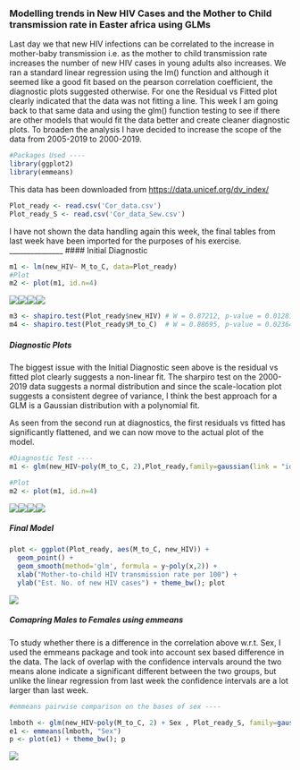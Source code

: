 ### Modelling trends in New HIV Cases and the Mother to Child transmission rate in Easter africa using GLMs

Last day we that new HIV infections can be correlated to the increase in
mother-baby transmission i.e. as the mother to child transmission rate
increases the number of new HIV cases in young adults also increases. We
ran a standard linear regression using the lm() function and although it
seemed like a good fit based on the pearson correlation coefficient, the
diagnostic plots suggested otherwise. For one the Residual vs Fitted
plot clearly indicated that the data was not fitting a line. This week I
am going back to that same data and using the glm() function testing to
see if there are other models that would fit the data better and create
cleaner diagnostic plots. To broaden the analysis I have decided to
increase the scope of the data from 2005-2019 to 2000-2019.

``` r
#Packages Used ----
library(ggplot2)
library(emmeans)
```

This data has been downloaded from
<a href="https://data.unicef.org/dv_index/" class="uri">https://data.unicef.org/dv_index/</a>

``` r
Plot_ready <- read.csv('Cor_data.csv')
Plot_ready_S <- read.csv('Cor_data_Sew.csv')
```

I have not shown the data handling again this week, the final tables
from last week have been imported for the purposes of his exercise.
\_\_\_\_\_\_\_\_\_\_\_\_\_\_\_ \#\#\#\# Initial Diagnostic

``` r
m1 <- lm(new_HIV~ M_to_C, data=Plot_ready)
#Plot
m2 <- plot(m1, id.n=4)
```

![](Assignment7_files/figure-markdown_github/facet%20plots%20m2-1.png)![](Assignment7_files/figure-markdown_github/facet%20plots%20m2-2.png)![](Assignment7_files/figure-markdown_github/facet%20plots%20m2-3.png)![](Assignment7_files/figure-markdown_github/facet%20plots%20m2-4.png)

``` r
m3 <- shapiro.test(Plot_ready$new_HIV) # W = 0.87212, p-value = 0.01281
m4 <- shapiro.test(Plot_ready$M_to_C)  # W = 0.88695, p-value = 0.02364
```

##### Diagnostic Plots

The biggest issue with the Initial Diagnostic seen above is the residual
vs fitted plot clearly suggests a non-linear fit. The sharpiro test on
the 2000-2019 data suggests a normal distribution and since the
scale-location plot suggests a consistent degree of variance, I think
the best approach for a GLM is a Gaussian distribution with a polynomial
fit.

As seen from the second run at diagnostics, the first residuals vs
fitted has significantly flattened, and we can now move to the actual
plot of the model.

``` r
#Diagnostic Test ----
m1 <- glm(new_HIV~poly(M_to_C, 2),Plot_ready,family=gaussian(link = "identity"))

#Plot
m2 <- plot(m1, id.n=4)
```

![](Assignment7_files/figure-markdown_github/m2%20facet%20plots-1.png)![](Assignment7_files/figure-markdown_github/m2%20facet%20plots-2.png)![](Assignment7_files/figure-markdown_github/m2%20facet%20plots-3.png)![](Assignment7_files/figure-markdown_github/m2%20facet%20plots-4.png)

##### Final Model

``` r
plot <- ggplot(Plot_ready, aes(M_to_C, new_HIV)) + 
  geom_point() + 
  geom_smooth(method='glm', formula = y~poly(x,2)) + 
  xlab("Mother-to-child HIV transmission rate per 100") + 
  ylab("Est. No. of new HIV cases") + theme_bw(); plot
```

![](Assignment7_files/figure-markdown_github/plot-1.png)

##### Comapring Males to Females using emmeans

To study whether there is a difference in the correlation above w.r.t.
Sex, I used the emmeans package and took into account sex based
difference in the data. The lack of overlap with the confidence
intervals around the two means alone indicate a significant different
between the two groups, but unlike the linear regression from last week
the confidence intervals are a lot larger than last week.

``` r
#emmeans pairwise comparison on the bases of sex ----

lmboth <- glm(new_HIV~poly(M_to_C, 2) + Sex , Plot_ready_S, family=gaussian(link = "identity"))
e1 <- emmeans(lmboth, "Sex")
p <- plot(e1) + theme_bw(); p
```

![](Assignment7_files/figure-markdown_github/p-1.png)

